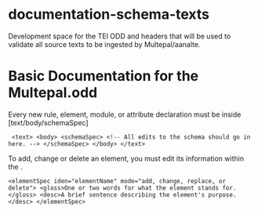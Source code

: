 # documentation-schema-texts
Development space for the TEI ODD and headers that will be used to validate all source texts to be ingested by Multepal/aanalte.

# Basic Documentation for the Multepal.odd

Every new rule, element, module, or attribute declaration must be inside [text/body/schemaSpec]

` 
<text>
    <body>
        <schemaSpec>
            <!-- All edits to the schema should go in here. -->
        </schemaSpec>
    </body>
</text>
`

To add, change or delete an element, you must edit its information within the <elementSpec>. 

`
<elementSpec iden="elementName" mode="add, change, replace, or delete">
<gloss>One or two words for what the element stands for.</gloss>
<desc>A brief sentence describing the element's purpose.</desc>
</elementSpec>
`
